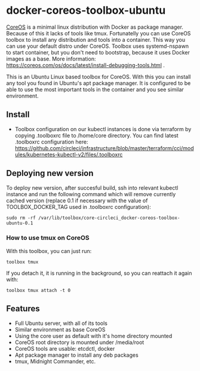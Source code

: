 # docker-coreos-toolbox-ubuntu

[CoreOS](https://coreos.com) is a minimal linux distribution with Docker as package manager. Because of this it lacks of tools like tmux. Fortunatelly you can use CoreOS toolbox to install any distribution and tools into a container. This way you can use your default distro under CoreOS. Toolbox uses systemd-nspawn to start container, but you don't need to bootstrap, because it uses Docker images as a base. More information: https://coreos.com/os/docs/latest/install-debugging-tools.html .

This is an Ubuntu Linux based toolbox for CoreOS. With this you can install any tool you found in Ubuntu's apt package manager. It is configured to be able to use the most important tools in the container and you see similar environment.

## Install

- Toolbox configuration on our kubectl instances is done via terraform by copying .toolboxrc file to /home/core directory. You can find latest .toolboxrc configuration here: https://github.com/circleci/infrastructure/blob/master/terraform/cci/modules/kubernetes-kubectl-v2/files/.toolboxrc

## Deploying new version

To deploy new version, after succesful build, ssh into relevant kubectl instance and run the following command which will remove currently cached version (replace 0.1 if necessary with the value of TOOLBOX_DOCKER_TAG used in .toolboxrc configuration):

```
sudo rm -rf /var/lib/toolbox/core-circleci_docker-coreos-toolbox-ubuntu-0.1
```

### How to use tmux on CoreOS

With this toolbox, you can just run:
```
toolbox tmux
```
If you detach it, it is running in the background, so you can reattach it again with:
```
toolbox tmux attach -t 0
```

## Features

- Full Ubuntu server, with all of its tools
- Similar environment as base CoreOS
- Using the core user as default with it's home directory mounted
- CoreOS root directory is mounted under /media/root
- CoreOS tools are usable: etcdctl, docker
- Apt package manager to install any deb packages
- tmux, Midnight Commander, etc.